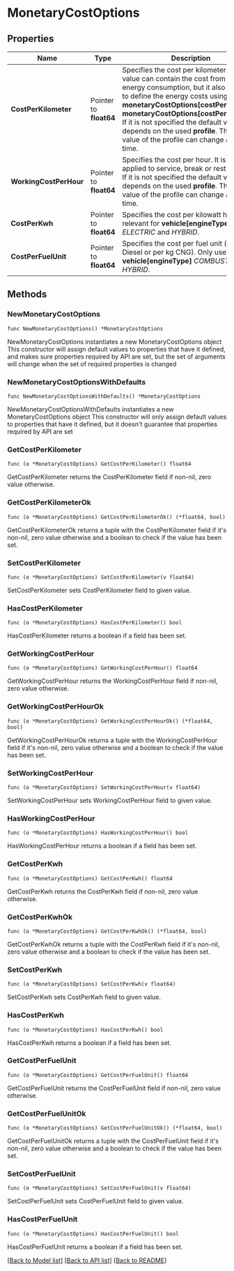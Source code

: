 # MonetaryCostOptions

## Properties

Name | Type | Description | Notes
------------ | ------------- | ------------- | -------------
**CostPerKilometer** | Pointer to **float64** | Specifies the cost per kilometer. This value can contain the cost from the energy consumption, but it also possible to define the energy costs using **monetaryCostOptions[costPerKwh]** and **monetaryCostOptions[costPerFuelUnit]**. If it is not specified the default value depends on the used **profile**. The default value of the profile can change at any time. | [optional] 
**WorkingCostPerHour** | Pointer to **float64** | Specifies the cost per hour. It is not applied to service, break or rest periods. If it is not specified the default value depends on the used **profile**. The default value of the profile can change at any time. | [optional] 
**CostPerKwh** | Pointer to **float64** | Specifies the cost per kilowatt hour. Only relevant for **vehicle[engineType]** _ELECTRIC_ and _HYBRID_. | [optional] 
**CostPerFuelUnit** | Pointer to **float64** | Specifies the cost per fuel unit (per liter Diesel or per kg CNG). Only used for **vehicle[engineType]** _COMBUSTION_ and _HYBRID_. | [optional] 

## Methods

### NewMonetaryCostOptions

`func NewMonetaryCostOptions() *MonetaryCostOptions`

NewMonetaryCostOptions instantiates a new MonetaryCostOptions object
This constructor will assign default values to properties that have it defined,
and makes sure properties required by API are set, but the set of arguments
will change when the set of required properties is changed

### NewMonetaryCostOptionsWithDefaults

`func NewMonetaryCostOptionsWithDefaults() *MonetaryCostOptions`

NewMonetaryCostOptionsWithDefaults instantiates a new MonetaryCostOptions object
This constructor will only assign default values to properties that have it defined,
but it doesn't guarantee that properties required by API are set

### GetCostPerKilometer

`func (o *MonetaryCostOptions) GetCostPerKilometer() float64`

GetCostPerKilometer returns the CostPerKilometer field if non-nil, zero value otherwise.

### GetCostPerKilometerOk

`func (o *MonetaryCostOptions) GetCostPerKilometerOk() (*float64, bool)`

GetCostPerKilometerOk returns a tuple with the CostPerKilometer field if it's non-nil, zero value otherwise
and a boolean to check if the value has been set.

### SetCostPerKilometer

`func (o *MonetaryCostOptions) SetCostPerKilometer(v float64)`

SetCostPerKilometer sets CostPerKilometer field to given value.

### HasCostPerKilometer

`func (o *MonetaryCostOptions) HasCostPerKilometer() bool`

HasCostPerKilometer returns a boolean if a field has been set.

### GetWorkingCostPerHour

`func (o *MonetaryCostOptions) GetWorkingCostPerHour() float64`

GetWorkingCostPerHour returns the WorkingCostPerHour field if non-nil, zero value otherwise.

### GetWorkingCostPerHourOk

`func (o *MonetaryCostOptions) GetWorkingCostPerHourOk() (*float64, bool)`

GetWorkingCostPerHourOk returns a tuple with the WorkingCostPerHour field if it's non-nil, zero value otherwise
and a boolean to check if the value has been set.

### SetWorkingCostPerHour

`func (o *MonetaryCostOptions) SetWorkingCostPerHour(v float64)`

SetWorkingCostPerHour sets WorkingCostPerHour field to given value.

### HasWorkingCostPerHour

`func (o *MonetaryCostOptions) HasWorkingCostPerHour() bool`

HasWorkingCostPerHour returns a boolean if a field has been set.

### GetCostPerKwh

`func (o *MonetaryCostOptions) GetCostPerKwh() float64`

GetCostPerKwh returns the CostPerKwh field if non-nil, zero value otherwise.

### GetCostPerKwhOk

`func (o *MonetaryCostOptions) GetCostPerKwhOk() (*float64, bool)`

GetCostPerKwhOk returns a tuple with the CostPerKwh field if it's non-nil, zero value otherwise
and a boolean to check if the value has been set.

### SetCostPerKwh

`func (o *MonetaryCostOptions) SetCostPerKwh(v float64)`

SetCostPerKwh sets CostPerKwh field to given value.

### HasCostPerKwh

`func (o *MonetaryCostOptions) HasCostPerKwh() bool`

HasCostPerKwh returns a boolean if a field has been set.

### GetCostPerFuelUnit

`func (o *MonetaryCostOptions) GetCostPerFuelUnit() float64`

GetCostPerFuelUnit returns the CostPerFuelUnit field if non-nil, zero value otherwise.

### GetCostPerFuelUnitOk

`func (o *MonetaryCostOptions) GetCostPerFuelUnitOk() (*float64, bool)`

GetCostPerFuelUnitOk returns a tuple with the CostPerFuelUnit field if it's non-nil, zero value otherwise
and a boolean to check if the value has been set.

### SetCostPerFuelUnit

`func (o *MonetaryCostOptions) SetCostPerFuelUnit(v float64)`

SetCostPerFuelUnit sets CostPerFuelUnit field to given value.

### HasCostPerFuelUnit

`func (o *MonetaryCostOptions) HasCostPerFuelUnit() bool`

HasCostPerFuelUnit returns a boolean if a field has been set.


[[Back to Model list]](../README.md#documentation-for-models) [[Back to API list]](../README.md#documentation-for-api-endpoints) [[Back to README]](../README.md)


